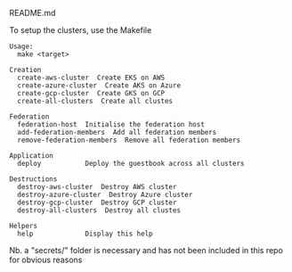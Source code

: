 README.md

To setup the clusters, use the Makefile

```
Usage:
  make <target>

Creation
  create-aws-cluster  Create EKS on AWS
  create-azure-cluster  Create AKS on Azure
  create-gcp-cluster  Create GKS on GCP
  create-all-clusters  Create all clustes

Federation
  federation-host  Initialise the federation host
  add-federation-members  Add all federation members
  remove-federation-members  Remove all federation members

Application
  deploy           Deploy the guestbook across all clusters

Destructions
  destroy-aws-cluster  Destroy AWS cluster
  destroy-azure-cluster  Destroy Azure cluster
  destroy-gcp-cluster  Destroy GCP cluster
  destroy-all-clusters  Destroy all clustes

Helpers
  help             Display this help
```

Nb. a "secrets/" folder is necessary and has not been included in this repo for obvious reasons
